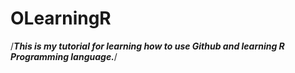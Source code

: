 # OLearningR
/***This is my tutorial for learning how to use Github and learning R Programming language.***/
